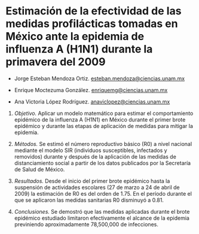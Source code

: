 # Estimación de la efectividad de las medidas profilácticas tomadas en México ante la epidemia de influenza A (H1N1) durante la primavera del 2009

- Jorge Esteban Mendoza Ortiz. esteban.mendoza@ciencias.unam.mx

- Enrique Moctezuma González. enriquemg@ciencias.unam.mx

- Ana Victoria López Rodríguez. anaviclopez@ciencias.unam.mx

1. *Objetivo.* Aplicar un modelo matemático para estimar el comportamiento epidémico de la influenza A (H1N1) en México durante el primer brote epidémico y durante las etapas de aplicación de medidas para mitigar la epidemia.
	
2. *Métodos.* Se estimó el número reproductivo básico (R0) a nivel nacional mediante el modelo SIR (individuos susceptibles, infectados y removidos) durante y después de la aplicación de las medidas de distanciamiento social a partir de los datos publicados por la Secretaría de Salud de México.
	
3. *Resultados.* Desde el inicio del primer brote epidémico hasta la suspensión de actividades escolares (27 de marzo a 24 de abril de 2009) la estimación de R0 es del orden de 1.75. En el período durante el que se aplicaron las medidas sanitarias R0 disminuyó a 0.81.
	
4. *Conclusiones.* Se demostró que las medidas aplicadas durante el brote epidémico estudiado limitaron efectivamente el alcance de la epidemia previniendo aproximadamente 78,500,000 de infecciones.
